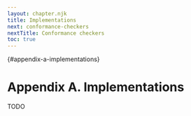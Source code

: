 ```yaml
---
layout: chapter.njk
title: Implementations
next: conformance-checkers
nextTitle: Conformance checkers
toc: true
---
```

{#appendix-a-implementations}
# Appendix A. Implementations

TODO
